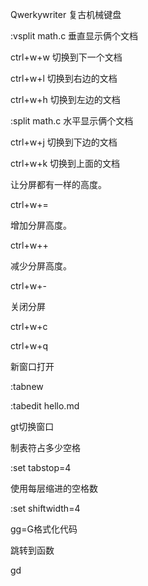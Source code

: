 Qwerkywriter 复古机械键盘



:vsplit math.c 垂直显示俩个文档

ctrl+w+w 切换到下一个文档

ctrl+w+l 切换到右边的文档

ctrl+w+h 切换到左边的文档



:split math.c 水平显示俩个文档

ctrl+w+j 切换到下边的文档

ctrl+w+k 切换到上面的文档



让分屏都有一样的高度。

ctrl+w+=

增加分屏高度。

ctrl+w++

减少分屏高度。

ctrl+w+-

关闭分屏

ctrl+w+c

ctrl+w+q



新窗口打开

:tabnew 

:tabedit hello.md

gt切换窗口



制表符占多少空格

:set tabstop=4

使用每层缩进的空格数

:set shiftwidth=4



gg=G格式化代码



跳转到函数

gd





